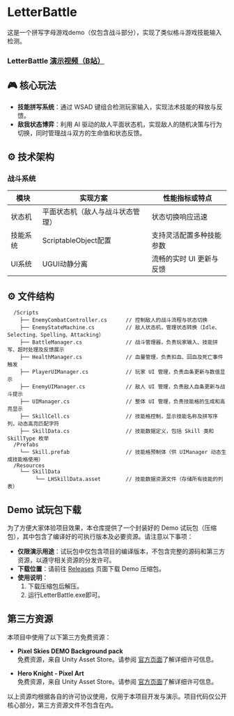# LetterBattle
这是一个拼写字母游戏demo（仅包含战斗部分），实现了类似格斗游戏技能输入检测。

### LetterBattle [演示视频（B站）](https://www.bilibili.com/video/BV1DWNne1EjU)

## 🎮 核心玩法
- **技能拼写系统**：通过 WSAD 键组合检测玩家输入，实现法术技能的释放与反馈。
- **敌我状态博弈**：利用 AI 驱动的敌人平面状态机，实现敌人的随机决策与行为切换，同时管理战斗双方的生命值和状态反馈。

## ⚙️ 技术架构
### 战斗系统
| 模块          | 实现方案                       | 性能指标或特点           |
|---------------|-------------------------------|-------------------------|
| 状态机         | 平面状态机（敌人与战斗状态管理）| 状态切换响应迅速          |
| 技能系统       | ScriptableObject配置          | 支持灵活配置多种技能参数  |
| UI系统        | UGUI动静分离                   | 流畅的实时 UI 更新与反馈  |

## ⚙️ 文件结构
```/Assets
  /Scripts
    ├── EnemyCombatController.cs      // 控制敌人的战斗流程与状态切换
    ├── EnemyStateMachine.cs          // 敌人状态机，管理状态转换（Idle、Selecting、Spelling、Attacking）
    ├── BattleManager.cs              // 战斗管理器，负责玩家输入、技能拼写、超时处理及反馈展示
    ├── HealthManager.cs              // 血量管理，负责扣血、回血及死亡事件触发
    ├── PlayerUIManager.cs            // 玩家 UI 管理，负责血条更新与数值显示
    ├── EnemyUIManager.cs             // 敌人 UI 管理，负责敌人血条更新与战斗提示
    ├── UIManager.cs                  // 整体 UI 管理，负责技能格的生成和高亮显示
    ├── SkillCell.cs                  // 技能格控制，显示技能名称及拼写序列，动态高亮匹配字符
    ├── SkillData.cs                  // 技能数据定义，包括 Skill 类和 SkillType 枚举
  /Prefabs
    └── Skill.prefab                  // 技能格预制体（供 UIManager 动态生成技能格使用）
  /Resources
    └── SkillData
         └── LHSkillData.asset        // 技能数据资源文件（存储所有技能的列表）
```
## Demo 试玩包下载

为了方便大家体验项目效果，本仓库提供了一个封装好的 Demo 试玩包（压缩包），其中包含了编译好的可执行版本及必要资源。请注意以下事项：

- **仅限演示用途**：试玩包中仅包含项目的编译版本，不包含完整的源码和第三方资源，以遵守相关资源的分发许可。
- **下载位置**：请前往 [Releases](https://github.com/OzoraCrystal/LetterBattle/releases/) 页面下载 Demo 压缩包。
- **使用说明**：
  1. 下载压缩包后解压。
  2. 运行LetterBattle.exe即可。

## 第三方资源

本项目中使用了以下第三方免费资源：

- **Pixel Skies DEMO Background pack**  
  免费资源，来自 Unity Asset Store。请参阅 [官方页面](https://assetstore.unity.com/packages/2d/environments/pixel-skies-demo-background-pack-226622#reviews)了解详细许可信息。

- **Hero Knight - Pixel Art**  
  免费资源，来自 Unity Asset Store。请参阅 [官方页面](https://assetstore.unity.com/packages/2d/characters/hero-knight-pixel-art-165188#reviews)了解详细许可信息。

以上资源均根据各自的许可协议使用，仅用于本项目开发与演示。项目代码仅公开核心部分，第三方资源文件不包含在内。

